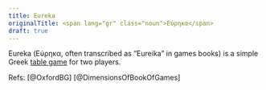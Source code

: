 ```yaml
---
title: Eureka
originalTitle: <span lang="gr" class="noun">Εύρηκα</span>
draft: true
---
```


<span class="aka">Eureka</span> (<span lang="el" class="noun aka">Εύρηκα</span>, often transcribed as “<span class="aka">Eureika</span>” in games books) is a simple Greek [table game](articles/families/table-games/index.md) for two players.
 
Refs: [@OxfordBG] [@DimensionsOfBookOfGames]
